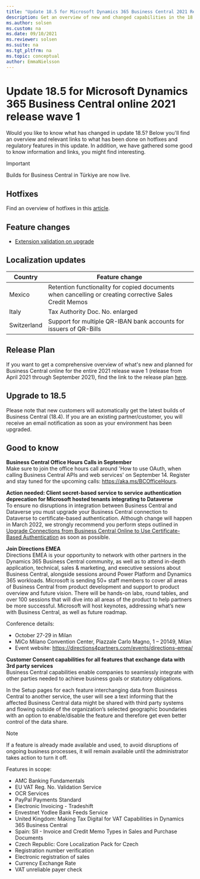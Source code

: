 ```yaml
---
title: "Update 18.5 for Microsoft Dynamics 365 Business Central 2021 Release Wave 1"
description: Get an overview of new and changed capabilities in the 18.5 update of Business Central online, which is part of 2021 release wave 1.
ms.author: solsen
ms.custom: na
ms.date: 09/10/2021
ms.reviewer: solsen
ms.suite: na
ms.tgt_pltfrm: na
ms.topic: conceptual
author: EmmaNielsson
---
```


# Update 18.5 for Microsoft Dynamics 365 Business Central online 2021 release wave 1

Would you like to know what has changed in update 18.5? Below you'll find an overview and relevant links to what has been done on hotfixes and regulatory features in this update. In addition, we have gathered some good to know information and links, you might find interesting.

> [!IMPORTANT]  
> Builds for Business Central in Türkiye are now live. 

## Hotfixes
Find an overview of hotfixes in this [article](https://support.microsoft.com/help/5006076).

## Feature changes  
- [Extension validation on upgrade](/dynamics365-release-plan/2021wave1/smb/dynamics365-business-central/extension-validation-upgrade)

## Localization updates 

| Country| Feature change |
|-------------|--------------|
| Mexico | Retention functionality for copied documents when cancelling or creating corrective Sales Credit Memos |
| Italy | Tax Authority Doc. No. enlarged|
| Switzerland | Support for multiple QR-IBAN bank accounts for issuers of QR-Bills|

## Release Plan
If you want to get a comprehensive overview of what's new and planned for Business Central online for the entire 2021 release wave 1 (release from April 2021 through September 2021), find the link to the release plan [here](/dynamics365-release-plan/2021wave1/smb/dynamics365-business-central/planned-features).

## Upgrade to 18.5   
Please note that new customers will automatically get the latest builds of Business Central (18.4). If you are an existing partner/customer, you will receive an email notification as soon as your environment has been upgraded.

## Good to know

**Business Central Office Hours Calls in September**  
Make sure to join the office hours call around 'How to use OAuth, when calling Business Central APIs and web services' on September 14. Register and stay tuned for the upcoming calls: https://aka.ms/BCOfficeHours.

**Action needed: Client secret-based service to service authentication deprecation for Microsoft hosted tenants integrating to Dataverse**  
To ensure no disruptions in integration between Business Central and Dataverse you must upgrade your Business Central connection to Dataverse to certificate-based authentication. 
Although change will happen in March 2022, we strongly recommend you perform steps outlined in [Upgrade Connections from Business Central Online to Use Certificate-Based Authentication](/dynamics365/business-central/admin-how-to-set-up-a-dynamics-crm-connection#upgrade-connections-from-business-central-online-to-use-certificate-based-authentication) as soon as possible.

**Join Directions EMEA**  
Directions EMEA is your opportunity to network with other partners in the Dynamics 365 Business Central community, as well as to attend in-depth application, technical, sales & marketing, and executive sessions about Business Central, alongside sessions around Power Platform and Dynamics 365 workloads. Microsoft is sending 50+ staff members to cover all areas of Business Central from product development and support to product overview and future vision. There will be hands-on labs, round tables, and over 100 sessions that will dive into all areas of the product to help partners be more successful. Microsoft will host keynotes, addressing what’s new with Business Central, as well as future roadmap.

Conference details: 
- October 27-29 in Milan
- MiCo Milano Convention Center, Piazzale Carlo Magno, 1 – 20149, Milan
- Event website: https://directions4partners.com/events/directions-emea/  

**Customer Consent capabilities for all features that exchange data with 3rd party services**  
Business Central capabilities enable companies to seamlessly integrate with other parties needed to achieve business goals or statutory obligations.

In the Setup pages for each feature interchanging data from Business Central to another service, the user will see a text informing that the affected Business Central data might be shared with third party systems and flowing outside of the organization’s selected geographic boundaries with an option to enable/disable the feature and therefore get even better control of the data share.

> [!NOTE]  
> If a feature is already made available and used, to avoid disruptions of ongoing business processes, it will remain available until the administrator takes action to turn it off.

Features in scope:
- AMC Banking Fundamentals  
- EU VAT Reg. No. Validation Service  
- OCR Services  
- PayPal Payments Standard  
- Electronic Invoicing - Tradeshift  
- Envestnet Yodlee Bank Feeds Service  
- United Kingdom: Making Tax Digital for VAT Capabilities in Dynamics 365 Business Central  
- Spain: SII - Invoice and Credit Memo Types in Sales and Purchase Documents  
- Czech Republic: Core Localization Pack for Czech  
- Registration number verification  
- Electronic registration of sales  
- Currency Exchange Rate  
- VAT unreliable payer check
